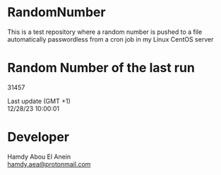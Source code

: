 # RandomNumber    
This is a test repository where a random number is pushed to a file automatically passwordless from a cron job in my Linux CentOS server    
# Random Number of the last run   
31457
      
Last update (GMT +1)    
12/28/23 10:00:01
# Developer    
Hamdy Abou El Anein   
hamdy.aea@protonmail.com
